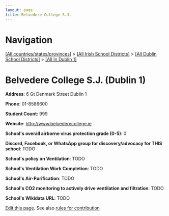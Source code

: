 ```yaml
---
layout: page
title: Belvedere College S.J.
---
```

# Navigation

[[All countries/states/provinces]](../../../..) > [[All Irish School Districts]](../../..) > [[All Dublin School Districts]](../..) > [[All In Dublin 1]](..)

# Belvedere College S.J. (Dublin 1)

**Address**: 6 Gt Denmark Street Dublin 1

**Phone**: 01-8586600

**Student Count**: 999

**Website**: <http://www.belvederecollege.ie>

**School's overall airborne virus protection grade (0-5)**: 0

**Discord, Facebook, or WhatsApp group for discovery/advocacy for THIS school**: TODO

**School's policy on Ventilation**: TODO

**School's Ventilation Work Completion**: TODO

**School's Air-Purification**: TODO

**School's CO2 monitoring to actively drive ventilation and filtration**: TODO

**School's Wikidata URL**: TODO


[Edit this page](https://github.com/ventilate-schools/Ireland/edit/main/./Dublin_1/Belvedere_College_S.J..md). See also [rules for contribution](../../../contribution-rules/)